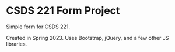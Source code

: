 # CSDS 221 Form Project
Simple form for CSDS 221.

Created in Spring 2023.
Uses Bootstrap, jQuery, and a few other JS libraries.

